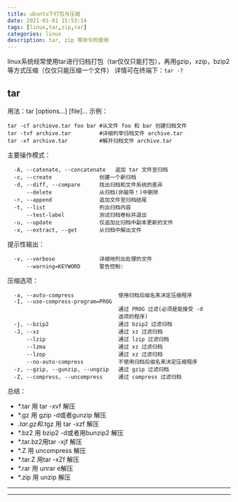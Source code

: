 ```yaml
---
title: ubuntu下打包与压缩
date: 2021-01-01 15:53:14
tags: [linux,tar,zip,rar]
categories: linux 
description: tar, zip 等命令的使用
---
```


linux系统经常使用tar进行归档打包（tar仅仅只能打包），再用gzip，xzip，bzip2等方式压缩（仅仅只能压缩一个文件）
详情可在终端下：`tar -?`

## tar

用法：tar [options...] [file]...
示例：

```
tar -cf archieve.tar foo bar #从文件 foo 和 bar 创建归档文件
tar -tvf archive.tar         #详细列举归档文件 archive.tar
tar -xf archive.tar          #解开归档文件 archive.tar
```

主要操作模式：

```
  -A, --catenate, --concatenate   追加 tar 文件至归档
  -c, --create               创建一个新归档
  -d, --diff, --compare      找出归档和文件系统的差异
      --delete               从归档(非磁带！)中删除
  -r, --append               追加文件至归档结尾
  -t, --list                 列出归档内容
      --test-label           测试归档卷标并退出
  -u, --update               仅追加比归档中副本更新的文件
  -x, --extract, --get       从归档中解出文件
```

提示性输出：

```
  -v, --verbose              详细地列出处理的文件
      --warning=KEYWORD      警告控制:
```

压缩选项：

```
  -a, --auto-compress              使用归档后缀名来决定压缩程序
  -I, --use-compress-program=PROG
                                   通过 PROG 过滤(必须是能接受 -d
                                   选项的程序)
  -j, --bzip2                      通过 bzip2 过滤归档
  -J, --xz                         通过 xz 过滤归档
      --lzip                       通过 lzip 过滤归档
      --lzma                       通过 xz 过滤归档
      --lzop                       通过 xz 过滤归档
      --no-auto-compress           不使用归档后缀名来决定压缩程序
  -z, --gzip, --gunzip, --ungzip   通过 gzip 过滤归档
  -Z, --compress, --uncompress     通过 compress 过滤归档
```

总结：

- *.tar 用 tar -xvf 解压
- *.gz 用 gzip -d或者gunzip 解压
- *.tar.gz和*.tgz 用 tar -xzf 解压
- *.bz2 用 bzip2 -d或者用bunzip2 解压
- *.tar.bz2用tar -xjf 解压
- *.Z 用 uncompress 解压
- *.tar.Z 用tar -xZf 解压
- *.rar 用 unrar e解压
- *.zip 用 unzip 解压

---

---
